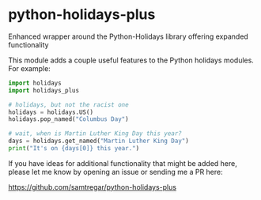 # python-holidays-plus
Enhanced wrapper around the Python-Holidays library offering expanded functionality

This module adds a couple useful features to the Python holidays modules.  For example:

```python
import holidays
import holidays_plus

# holidays, but not the racist one
holidays = holidays.US()
holidays.pop_named("Columbus Day")

# wait, when is Martin Luther King Day this year?
days = holidays.get_named("Martin Luther King Day")
print("It's on {days[0]} this year.")
```

If you have ideas for additional functionality that might be added
here, please let me know by opening an issue or sending me a PR here:

https://github.com/samtregar/python-holidays-plus
